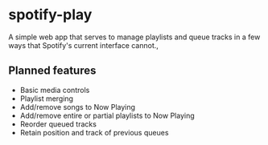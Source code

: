 # spotify-play
A simple web app that serves to manage playlists and queue tracks in a few ways that Spotify's current interface cannot.,

## Planned features
- Basic media controls
- Playlist merging
- Add/remove songs to Now Playing
- Add/remove entire or partial playlists to Now Playing
- Reorder queued tracks
- Retain position and track of previous queues
